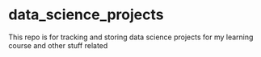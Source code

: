 # data_science_projects
This repo is for tracking and storing data science projects for my learning course and other stuff related
